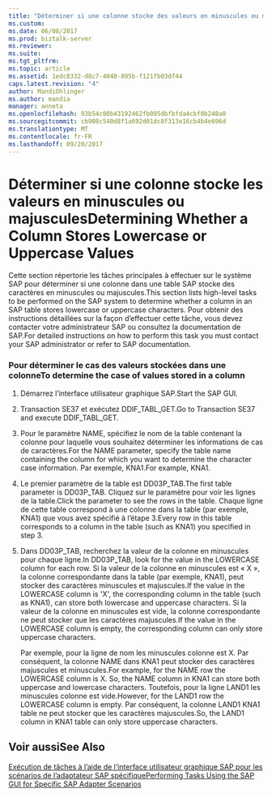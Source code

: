 ```yaml
---
title: "Déterminer si une colonne stocke des valeurs en minuscules ou majuscules | Documents Microsoft"
ms.custom: 
ms.date: 06/08/2017
ms.prod: biztalk-server
ms.reviewer: 
ms.suite: 
ms.tgt_pltfrm: 
ms.topic: article
ms.assetid: 1edc8332-d8c7-4040-895b-f121fb03df44
caps.latest.revision: "4"
author: MandiOhlinger
ms.author: mandia
manager: anneta
ms.openlocfilehash: 93b54c00b43192462fb095dbfbfda4cbf0b248a0
ms.sourcegitcommit: cb908c540d8f1a692d01dc8f313e16cb4b4e696d
ms.translationtype: MT
ms.contentlocale: fr-FR
ms.lasthandoff: 09/20/2017
---
```

# <a name="determining-whether-a-column-stores-lowercase-or-uppercase-values"></a><span data-ttu-id="3c319-102">Déterminer si une colonne stocke les valeurs en minuscules ou majuscules</span><span class="sxs-lookup"><span data-stu-id="3c319-102">Determining Whether a Column Stores Lowercase or Uppercase Values</span></span>
<span data-ttu-id="3c319-103">Cette section répertorie les tâches principales à effectuer sur le système SAP pour déterminer si une colonne dans une table SAP stocke des caractères en minuscules ou majuscules.</span><span class="sxs-lookup"><span data-stu-id="3c319-103">This section lists high-level tasks to be performed on the SAP system to determine whether a column in an SAP table stores lowercase or uppercase characters.</span></span> <span data-ttu-id="3c319-104">Pour obtenir des instructions détaillées sur la façon d’effectuer cette tâche, vous devez contacter votre administrateur SAP ou consultez la documentation de SAP.</span><span class="sxs-lookup"><span data-stu-id="3c319-104">For detailed instructions on how to perform this task you must contact your SAP administrator or refer to SAP documentation.</span></span>  
  
### <a name="to-determine-the-case-of-values-stored-in-a-column"></a><span data-ttu-id="3c319-105">Pour déterminer le cas des valeurs stockées dans une colonne</span><span class="sxs-lookup"><span data-stu-id="3c319-105">To determine the case of values stored in a column</span></span>  
  
1.  <span data-ttu-id="3c319-106">Démarrez l’interface utilisateur graphique SAP.</span><span class="sxs-lookup"><span data-stu-id="3c319-106">Start the SAP GUI.</span></span>  
  
2.  <span data-ttu-id="3c319-107">Transaction SE37 et exécutez DDIF_TABL_GET.</span><span class="sxs-lookup"><span data-stu-id="3c319-107">Go to Transaction SE37 and execute DDIF_TABL_GET.</span></span>  
  
3.  <span data-ttu-id="3c319-108">Pour le paramètre NAME, spécifiez le nom de la table contenant la colonne pour laquelle vous souhaitez déterminer les informations de cas de caractères.</span><span class="sxs-lookup"><span data-stu-id="3c319-108">For the NAME parameter, specify the table name containing the column for which you want to determine the character case information.</span></span> <span data-ttu-id="3c319-109">Par exemple, KNA1.</span><span class="sxs-lookup"><span data-stu-id="3c319-109">For example, KNA1.</span></span>  
  
4.  <span data-ttu-id="3c319-110">Le premier paramètre de la table est DD03P_TAB.</span><span class="sxs-lookup"><span data-stu-id="3c319-110">The first table parameter is DD03P_TAB.</span></span> <span data-ttu-id="3c319-111">Cliquez sur le paramètre pour voir les lignes de la table.</span><span class="sxs-lookup"><span data-stu-id="3c319-111">Click the parameter to see the rows in the table.</span></span> <span data-ttu-id="3c319-112">Chaque ligne de cette table correspond à une colonne dans la table (par exemple, KNA1) que vous avez spécifié à l’étape 3.</span><span class="sxs-lookup"><span data-stu-id="3c319-112">Every row in this table corresponds to a column in the table (such as KNA1) you specified in step 3.</span></span>  
  
5.  <span data-ttu-id="3c319-113">Dans DD03P_TAB, recherchez la valeur de la colonne en minuscules pour chaque ligne.</span><span class="sxs-lookup"><span data-stu-id="3c319-113">In DD03P_TAB, look for the value in the LOWERCASE column for each row.</span></span> <span data-ttu-id="3c319-114">Si la valeur de la colonne en minuscules est « X », la colonne correspondante dans la table (par exemple, KNA1), peut stocker des caractères minuscules et majuscules.</span><span class="sxs-lookup"><span data-stu-id="3c319-114">If the value in the LOWERCASE column is 'X', the corresponding column in the table (such as KNA1), can store both lowercase and uppercase characters.</span></span> <span data-ttu-id="3c319-115">Si la valeur de la colonne en minuscules est vide, la colonne correspondante ne peut stocker que les caractères majuscules.</span><span class="sxs-lookup"><span data-stu-id="3c319-115">If the value in the LOWERCASE column is empty, the corresponding column can only store uppercase characters.</span></span>  
  
     <span data-ttu-id="3c319-116">Par exemple, pour la ligne de nom les minuscules colonne est X. Par conséquent, la colonne NAME dans KNA1 peut stocker des caractères majuscules et minuscules.</span><span class="sxs-lookup"><span data-stu-id="3c319-116">For example, for the NAME row the LOWERCASE column is X. So, the NAME column in KNA1 can store both uppercase and lowercase characters.</span></span> <span data-ttu-id="3c319-117">Toutefois, pour la ligne LAND1 les minuscules colonne est vide.</span><span class="sxs-lookup"><span data-stu-id="3c319-117">However, for the LAND1 row the LOWERCASE column is empty.</span></span> <span data-ttu-id="3c319-118">Par conséquent, la colonne LAND1 KNA1 table ne peut stocker que les caractères majuscules.</span><span class="sxs-lookup"><span data-stu-id="3c319-118">So, the LAND1 column in KNA1 table can only store uppercase characters.</span></span>  
  
## <a name="see-also"></a><span data-ttu-id="3c319-119">Voir aussi</span><span class="sxs-lookup"><span data-stu-id="3c319-119">See Also</span></span>  
 [<span data-ttu-id="3c319-120">Exécution de tâches à l’aide de l’interface utilisateur graphique SAP pour les scénarios de l’adaptateur SAP spécifique</span><span class="sxs-lookup"><span data-stu-id="3c319-120">Performing Tasks Using the SAP GUI for Specific SAP Adapter Scenarios</span></span>](../../adapters-and-accelerators/adapter-sap/performing-tasks-using-the-sap-gui-for-specific-sap-adapter-scenarios.md)